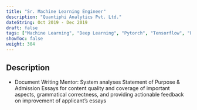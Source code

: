 ```yaml
---
title: "Sr. Machine Learning Engineer"
description: "Quantiphi Analytics Pvt. Ltd."
dateString: Oct 2019 - Dec 2019
draft: false
tags: ["Machine Learning", "Deep Learning", "Pytorch", "Tensorflow", "Python", "NLP"]
showToc: false
weight: 304
--- 
```

## Description

<!-- **Guide:** **Dr. Sripad Krishna Devalla** (co-founder and CTO at OriginHealth) -->

- Document Writing Mentor: System analyses Statement of Purpose & Admission Essays for content quality and coverage of important aspects, grammatical correctness, and providing actionable feedback on improvement of applicant’s essays